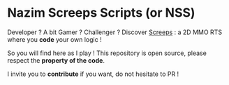 # Nazim Screeps Scripts (or NSS)

Developer ? A bit Gamer ? Challenger ? Discover [Screeps](https://screeps.com/) : a 2D MMO RTS where you **code** your own logic !

So you will find here as I play ! This repository is open source, please respect the **property of the code**.

I invite you to **contribute** if you want, do not hesitate to PR !
